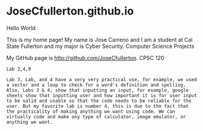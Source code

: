 # JoseCfullerton.github.io
Hello World

This is my home page! My name is Jose Carreno and I am a student at Cal State Fullerton and my major is Cyber Security.
Computer Science Projects

My GitHub page is http://github.com/JoseCfullerton.
CPSC 120

    Lab 3,4,9

    Lab 3, Lab, and 4 have a very very practical use, for example, we used a vector and a loop to check for a word's definition and spelling. Also, Labs 3 & 4, show that inputting an input, for example, google sheets show that inputting user and how important it is for user input to be valid and usable so that the code needs to be reliable for the user. But my favorite lab is number 4, this is due to the fact that the practicality of making anything we want using code. We can virtually code and make any type of calculator, image emulator, or anything we want.
